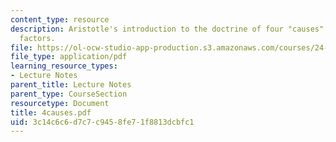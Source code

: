 ```yaml
---
content_type: resource
description: Aristotle's introduction to the doctrine of four "causes" or explanatory
  factors.
file: https://ol-ocw-studio-app-production.s3.amazonaws.com/courses/24-200-ancient-philosophy-fall-2004/3c14c6c6d7c7c9458fe71f8813dcbfc1_4causes.pdf
file_type: application/pdf
learning_resource_types:
- Lecture Notes
parent_title: Lecture Notes
parent_type: CourseSection
resourcetype: Document
title: 4causes.pdf
uid: 3c14c6c6-d7c7-c945-8fe7-1f8813dcbfc1
---
```

